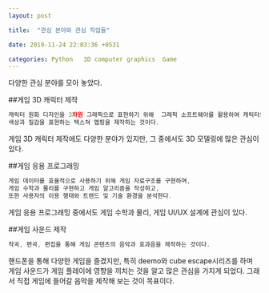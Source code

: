 ```yaml
---
layout: post

title:  "관심 분야와 관심 직업들"

date: 2019-11-24 22:03:36 +0531

categories: Python   3D computer graphics  Game
---
```


다양한 관심 분야를 모아 놓았다.

##게임 3D 캐릭터 제작
```javascript
캐릭터 원화 디자인을 3차원 그래픽으로 표현하기 위해  그래픽 소프트웨어를 활용하여 캐릭터의 3차원 형태를 모델링을 하고,
색상과 질감을 표현하는 텍스쳐 맵핑을 제작하는 것이다.

```
게임 3D 캐릭터 제작에도 다양한 분야가 있지만, 그 중에서도 3D 모델링에 많은 관심이 있다.

##게임 응용 프로그래밍
```javascript
게임 데이터를 효율적으로 사용하기 위해 게임 자료구조를 구현하며,
게임 수학과 물리를 구현하고 게임 알고리즘을 작성하고,
또한 사용자의 이용 행태와 트렌드 및 기술 환경을 분석한다.
```
게임 응용 프로그래밍 중에서도 게임 수학과 물리, 게임 UI/UX 설계에 관심이 있다.

##게임 사운드 제작
```javascript
작곡, 편곡, 편집을 통해 게임 콘텐츠의 음악과 효과음을 제작하는 것이다.
```
핸드폰을 통해 다양한 게임을 즐겼지만, 특히 deemo와 cube escape시리즈를 하며 게임 사운드가 게임 플레이에 영향을 끼치는 것을 알고 많은 관심을 가지게 되었다.  그래서 직접 게임에 들어갈 음악을 제작해 보는 것이 목표이다.


